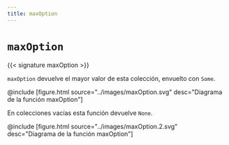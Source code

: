 ```yaml
---
title: maxOption
---
```


# `maxOption`

{{< signature maxOption >}}

`maxOption` devuelve el mayor valor de esta colección, envuelto con `Some`.

@include [figure.html source="../images/maxOption.svg" desc="Diagrama de la función maxOption"]

En colecciones vacías esta función devuelve `None`.

@include [figure.html source="../images/maxOption.2.svg" desc="Diagrama de la función maxOption"]

